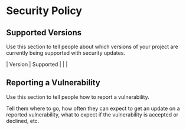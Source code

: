 # Security Policy

## Supported Versions

Use this section to tell people about which versions of your project are
currently being supported with security updates.

| Version | Supported          |
|         |

## Reporting a Vulnerability

Use this section to tell people how to report a vulnerability.

Tell them where to go, how often they can expect to get an update on a
reported vulnerability, what to expect if the vulnerability is accepted or
declined, etc.
